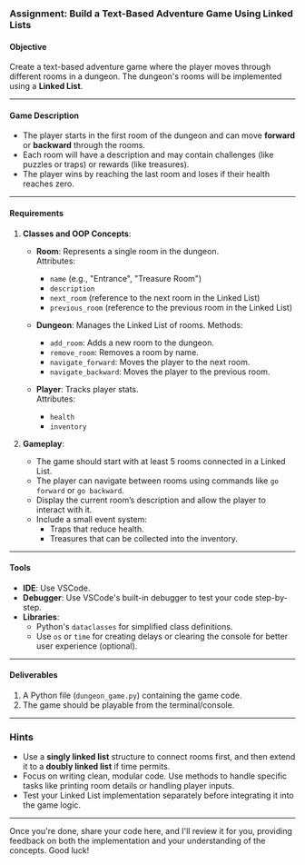 ### **Assignment: Build a Text-Based Adventure Game Using Linked Lists**

#### **Objective**
Create a text-based adventure game where the player moves through different rooms in a dungeon. The dungeon's rooms will be implemented using a **Linked List**.

---

#### **Game Description**
- The player starts in the first room of the dungeon and can move **forward** or **backward** through the rooms.
- Each room will have a description and may contain challenges (like puzzles or traps) or rewards (like treasures).
- The player wins by reaching the last room and loses if their health reaches zero.

---

#### **Requirements**
1. **Classes and OOP Concepts**:
   - **Room**: Represents a single room in the dungeon.  
     Attributes:
     - `name` (e.g., "Entrance", "Treasure Room")
     - `description`
     - `next_room` (reference to the next room in the Linked List)
     - `previous_room` (reference to the previous room in the Linked List)

   - **Dungeon**: Manages the Linked List of rooms.
     Methods:
     - `add_room`: Adds a new room to the dungeon.
     - `remove_room`: Removes a room by name.
     - `navigate_forward`: Moves the player to the next room.
     - `navigate_backward`: Moves the player to the previous room.

   - **Player**: Tracks player stats.  
     Attributes:
     - `health`
     - `inventory`

2. **Gameplay**:
   - The game should start with at least 5 rooms connected in a Linked List.
   - The player can navigate between rooms using commands like `go forward` or `go backward`.
   - Display the current room’s description and allow the player to interact with it.
   - Include a small event system:
     - Traps that reduce health.
     - Treasures that can be collected into the inventory.

---

#### **Tools**
- **IDE**: Use VSCode.
- **Debugger**: Use VSCode's built-in debugger to test your code step-by-step.
- **Libraries**:
  - Python's `dataclasses` for simplified class definitions.
  - Use `os` or `time` for creating delays or clearing the console for better user experience (optional).

---

#### **Deliverables**
1. A Python file (`dungeon_game.py`) containing the game code.
2. The game should be playable from the terminal/console.

---

### **Hints**
- Use a **singly linked list** structure to connect rooms first, and then extend it to a **doubly linked list** if time permits.
- Focus on writing clean, modular code. Use methods to handle specific tasks like printing room details or handling player inputs.
- Test your Linked List implementation separately before integrating it into the game logic.

---

Once you're done, share your code here, and I'll review it for you, providing feedback on both the implementation and your understanding of the concepts. Good luck!